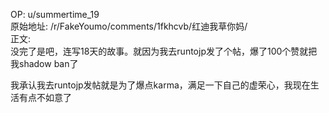 
OP: u/summertime_19  
原始地址: /r/FakeYoumo/comments/1fkhcvb/红迪我草你妈/  
正文:  
没完了是吧，连写18天的故事。就因为我去runtojp发了个帖，爆了100个赞就把我shadow ban了

我承认我去runtojp发帖就是为了爆点karma，满足一下自己的虚荣心，我现在生活有点不如意了
